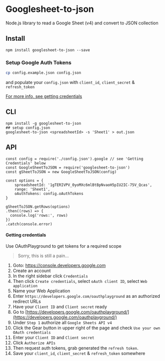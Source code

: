 # Googlesheet-to-json  
Node.js library to read a Google Sheet (v4) and convert to JSON collection

## Install
```
npm install googlesheet-to-json --save
```

### Setup Google Auth Tokens
```sh
cp config.example.json config.json
```
and populate your `config.json` with `client_id`, `client_secret` & `refresh_token`

[For more info, see getting credentials](#Getting-credentials)

## CLI
```
npm install -g googlesheet-to-json
## setup config.json
googlesheet-to-json <spreadsheetId> -s 'Sheet1' > out.json
```

## API
```
const config = require('./config.json').google // see 'Getting Credentials' below
const GoogleSheetToJSON = require('googlesheet-to-json')
const gSheetToJSON = new GoogleSheetToJSON(config)

const options = {
    spreadsheetId: '1gTERIVPV_0yoMXc6mlBtBpNvaoH5pIU2IC-75V_Qcas',
    range: 'Sheet1',
    oAuthTokens: config.oAuthTokens
}

gSheetToJSON.getRows(options)
.then((rows) => {
  console.log('rows:', rows)
})
.catch(console.error)
```

#### Getting credentials
Use OAuthPlayground to get tokens for a required scope
> Sorry, this is still a pain...  

1. Goto: https://console.developers.google.com
2. Create an account
3. In the right sidebar click `Credentials`
4. Then click `Create credentials`, select `oAuth client ID`, select `Web application`
6. Name your Web Application
7. Enter `https://developers.google.com/oauthplayground` as an authorized redirect URLs
8. Have your `Client ID` and `Client secret` ready
9. Go to [https://developers.google.com/oauthplayground/](https://developers.google.com/oauthplayground/)
10. Under `Step 1` authorize all `Google Sheets API v4`
11. Click the Gear button in upper right of the page and check `Use your own OAuth credentials`
13. Enter your `Client ID` and `Client secret`
14. Click `Authorize APIs`
15. Then request auth tokens, grab generated the `refresh token`.
16. Save your `client_id`, `client_secret` & `refresh_token` somewhere
